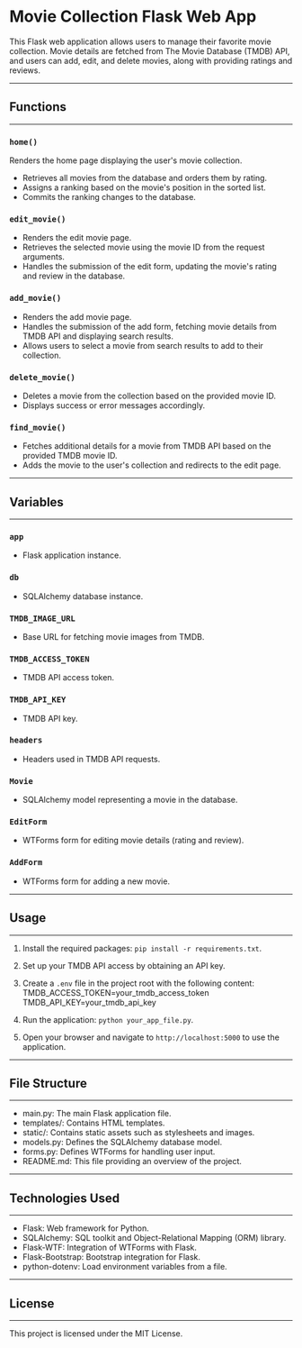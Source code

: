 # Movie Collection Flask Web App

This Flask web application allows users to manage their favorite movie collection. Movie details are fetched from The Movie Database (TMDB) API, and users can add, edit, and delete movies, along with providing ratings and reviews.

-------------
## Functions
-------------

### `home()`
Renders the home page displaying the user's movie collection.
- Retrieves all movies from the database and orders them by rating.
- Assigns a ranking based on the movie's position in the sorted list.
- Commits the ranking changes to the database.

### `edit_movie()`
- Renders the edit movie page.
- Retrieves the selected movie using the movie ID from the request arguments.
- Handles the submission of the edit form, updating the movie's rating and review in the database.

### `add_movie()`
- Renders the add movie page.
- Handles the submission of the add form, fetching movie details from TMDB API and displaying search results.
- Allows users to select a movie from search results to add to their collection.

### `delete_movie()`
- Deletes a movie from the collection based on the provided movie ID.
- Displays success or error messages accordingly.

### `find_movie()`
- Fetches additional details for a movie from TMDB API based on the provided TMDB movie ID.
- Adds the movie to the user's collection and redirects to the edit page.

-------------
## Variables
-------------

### `app`
- Flask application instance.

### `db`
- SQLAlchemy database instance.

### `TMDB_IMAGE_URL`
- Base URL for fetching movie images from TMDB.

### `TMDB_ACCESS_TOKEN`
- TMDB API access token.

### `TMDB_API_KEY`
- TMDB API key.

### `headers`
- Headers used in TMDB API requests.

### `Movie`
- SQLAlchemy model representing a movie in the database.

### `EditForm`
- WTForms form for editing movie details (rating and review).

### `AddForm`
- WTForms form for adding a new movie.

---------
## Usage
---------

1. Install the required packages: `pip install -r requirements.txt`.

2. Set up your TMDB API access by obtaining an API key.

3. Create a `.env` file in the project root with the following content:
   TMDB_ACCESS_TOKEN=your_tmdb_access_token
   TMDB_API_KEY=your_tmdb_api_key

5. Run the application: `python your_app_file.py`.

6. Open your browser and navigate to `http://localhost:5000` to use the application.

------------------
## File Structure
------------------

- main.py: The main Flask application file.
- templates/: Contains HTML templates.
- static/: Contains static assets such as stylesheets and images.
- models.py: Defines the SQLAlchemy database model.
- forms.py: Defines WTForms for handling user input.
- README.md: This file providing an overview of the project.

---------------------
## Technologies Used
---------------------

- Flask: Web framework for Python.
- SQLAlchemy: SQL toolkit and Object-Relational Mapping (ORM) library.
- Flask-WTF: Integration of WTForms with Flask.
- Flask-Bootstrap: Bootstrap integration for Flask.
- python-dotenv: Load environment variables from a file.

-----------
## License
-----------

This project is licensed under the MIT License.
